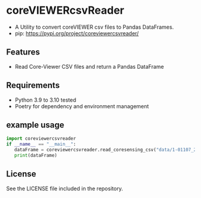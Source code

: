 # coreVIEWERcsvReader

- A Utility to convert coreVIEWER csv files to Pandas DataFrames.
- pip: https://pypi.org/project/coreviewercsvreader/

## Features

- Read Core-Viewer CSV files and return a Pandas DataFrame

## Requirements

- Python 3.9 to 3.10 tested 
- Poetry for dependency and environment management

## example usage
```python
import coreviewercsvreader
if __name__ == "__main__":
   dataFrame = coreviewercsvreader.read_coresensing_csv("data/1-01107_2025-10-24_16-14-56.csv")
   print(dataFrame)
```


## License

See the LICENSE file included in the repository.

